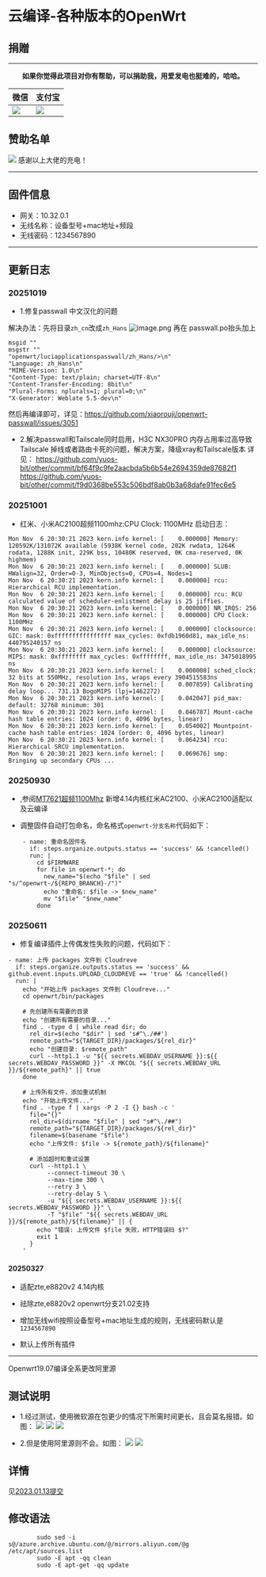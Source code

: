# 云编译-各种版本的OpenWrt

## 捐贈

***
<center><b>如果你觉得此项目对你有帮助，可以捐助我，用爱发电也挺难的，哈哈。</b></center>

|  微信   | 支付宝  |
|  ----  | ----  |
| ![](https://pic.imgdb.cn/item/62502707239250f7c5b8ac3d.png) | ![](https://pic.imgdb.cn/item/62502707239250f7c5b8ac36.png) |

## 赞助名单

![](https://pic.imgdb.cn/item/625028c0239250f7c5bd102b.jpg)
感谢以上大佬的充电！

---

## 固件信息

* 网关：10.32.0.1
* 无线名称：设备型号+mac地址+频段
* 无线密码：1234567890

---

## 更新日志

### 20251019
* 1.修复passwall 中文汉化的问题

解决办法：先将目录`zh_cn`改成`zh_Hans`
![image.png](https://free.picui.cn/free/2025/10/19/68f45421c7e7e.png)
 再在 passwall.po抬头加上
```shell
msgid ""
msgstr ""
"openwrt/luciapplicationspasswall/zh_Hans/>\n"
"Language: zh_Hans\n"
"MIME-Version: 1.0\n"
"Content-Type: text/plain; charset=UTF-8\n"
"Content-Transfer-Encoding: 8bit\n"
"Plural-Forms: nplurals=1; plural=0;\n"
"X-Generator: Weblate 5.5-dev\n"
```
然后再编译即可，详见：https://github.com/xiaorouji/openwrt-passwall/issues/3051
* 2.解决passwall和Tailscale同时启用，H3C NX30PRO 内存占用率过高导致Tailscale 掉线或者路由卡死的问题，解决方案，降级xray和Tailscale版本
详见：
https://github.com/yuos-bit/other/commit/bf64f9c9fe2aacbda5b6b54e2694359de87682f1 
https://github.com/yuos-bit/other/commit/f9d0368be553c506bdf8ab0b3a68dafe91fec6e5

### 20251001

* 红米、小米AC2100超频1100mhz:CPU Clock: 1100MHz
  启动日志：
```shell
Mon Nov  6 20:30:21 2023 kern.info kernel: [    0.000000] Memory: 120592K/131072K available (5938K kernel code, 202K rwdata, 1264K rodata, 1288K init, 229K bss, 10480K reserved, 0K cma-reserved, 0K highmem)
Mon Nov  6 20:30:21 2023 kern.info kernel: [    0.000000] SLUB: HWalign=32, Order=0-3, MinObjects=0, CPUs=4, Nodes=1
Mon Nov  6 20:30:21 2023 kern.info kernel: [    0.000000] rcu: Hierarchical RCU implementation.
Mon Nov  6 20:30:21 2023 kern.info kernel: [    0.000000] rcu: RCU calculated value of scheduler-enlistment delay is 25 jiffies.
Mon Nov  6 20:30:21 2023 kern.info kernel: [    0.000000] NR_IRQS: 256
Mon Nov  6 20:30:21 2023 kern.info kernel: [    0.000000] CPU Clock: 1100MHz
Mon Nov  6 20:30:21 2023 kern.info kernel: [    0.000000] clocksource: GIC: mask: 0xffffffffffffffff max_cycles: 0xfdb1960d81, max_idle_ns: 440795240157 ns
Mon Nov  6 20:30:21 2023 kern.info kernel: [    0.000000] clocksource: MIPS: mask: 0xffffffff max_cycles: 0xffffffff, max_idle_ns: 3475018995 ns
Mon Nov  6 20:30:21 2023 kern.info kernel: [    0.000008] sched_clock: 32 bits at 550MHz, resolution 1ns, wraps every 3904515583ns
Mon Nov  6 20:30:21 2023 kern.info kernel: [    0.007859] Calibrating delay loop... 731.13 BogoMIPS (lpj=1462272)
Mon Nov  6 20:30:21 2023 kern.info kernel: [    0.042047] pid_max: default: 32768 minimum: 301
Mon Nov  6 20:30:21 2023 kern.info kernel: [    0.046787] Mount-cache hash table entries: 1024 (order: 0, 4096 bytes, linear)
Mon Nov  6 20:30:21 2023 kern.info kernel: [    0.054002] Mountpoint-cache hash table entries: 1024 (order: 0, 4096 bytes, linear)
Mon Nov  6 20:30:21 2023 kern.info kernel: [    0.064234] rcu: Hierarchical SRCU implementation.
Mon Nov  6 20:30:21 2023 kern.info kernel: [    0.069676] smp: Bringing up secondary CPUs ...
```
### 20250930

* ,参阅[MT7621超频1100Mhz](https://github.com/yuos-bit/openwrt/commit/9cc5e7a9d3e3adcfeb8128abdd66e56e28ce85d8)
新增4.14内核红米AC2100、小米AC2100适配以及云编译

* 调整固件自动打包命名，命名格式`openwrt-分支名称`代码如下：

```shell
    - name: 重命名固件名
      if: steps.organize.outputs.status == 'success' && !cancelled()
      run: |
        cd $FIRMWARE
        for file in openwrt-*; do
          new_name="$(echo "$file" | sed "s/^openwrt-/${REPO_BRANCH}-/")"
          echo "重命名: $file -> $new_name"
          mv "$file" "$new_name"
        done
```

### 20250611

* 修复编译插件上传偶发性失败的问题，代码如下：

```
- name: 上传 packages 文件到 Cloudreve
  if: steps.organize.outputs.status == 'success' && github.event.inputs.UPLOAD_CLOUDREVE == 'true' && !cancelled()
  run: |
    echo "开始上传 packages 文件到 Cloudreve..."
    cd openwrt/bin/packages
    
    # 先创建所有需要的目录
    echo "创建所有需要的目录..."
    find . -type d | while read dir; do
      rel_dir=$(echo "$dir" | sed 's#^\./##')
      remote_path="${TARGET_DIR}/packages/${rel_dir}"
      echo "创建目录: $remote_path"
      curl --http1.1 -u "${{ secrets.WEBDAV_USERNAME }}:${{ secrets.WEBDAV_PASSWORD }}" -X MKCOL "${{ secrets.WEBDAV_URL }}/${remote_path}" || true
    done
    
    # 上传所有文件，添加重试机制
    echo "开始上传文件..."
    find . -type f | xargs -P 2 -I {} bash -c '
      file="{}"
      rel_dir=$(dirname "$file" | sed "s#^\./##")
      remote_path="${TARGET_DIR}/packages/${rel_dir}"
      filename=$(basename "$file")
      echo "上传文件: $file -> ${remote_path}/${filename}"
      
      # 添加超时和重试设置
      curl --http1.1 \
           --connect-timeout 30 \
           --max-time 300 \
           --retry 3 \
           --retry-delay 5 \
           -u "${{ secrets.WEBDAV_USERNAME }}:${{ secrets.WEBDAV_PASSWORD }}" \
           -T "$file" "${{ secrets.WEBDAV_URL }}/${remote_path}/${filename}" || {
        echo "错误: 上传文件 $file 失败，HTTP错误码 $?"
        exit 1
      }
    '
```

#### 20250327

* 适配zte,e8820v2 4.14内核

* 祛除zte,e8820v2 openwrt分支21.02支持

* 增加无线wifi按照设备型号+mac地址生成的规则，无线密码默认是`1234567890`

* 默认上传所有插件

---

Openwrt19.07编译全系更改阿里源

## 测试说明

* 1.经过测试，使用微软源在包更少的情况下所需时间更长，且会莫名报错。如图：
![](https://s3.bmp.ovh/imgs/2023/01/13/a8d21b205a7ecaa4.png)
![](https://s3.bmp.ovh/imgs/2023/01/13/1b45f00a0a8690fb.png)
![](https://s3.bmp.ovh/imgs/2023/01/13/832bfe8be9414f1b.jpg)

* 2.但是使用阿里源则不会。如图：
![](https://s3.bmp.ovh/imgs/2023/01/13/9d9d8f1ed37fd0e6.png)
![](https://s3.bmp.ovh/imgs/2023/01/13/1d68f4f06208d6af.png)

## 详情

见[2023.01.13提交](https://github.com/yuos-bit/AutoBuild-OpenWrt19.07/commit/3b0bcc5c7e5a4361e12e79ce8dc2c1988b859607)

## 修改语法

```shell
        sudo sed -i s@/azure.archive.ubuntu.com/@/mirrors.aliyun.com/@g /etc/apt/sources.list
        sudo -E apt -qq clean
        sudo -E apt-get -qq update
```
